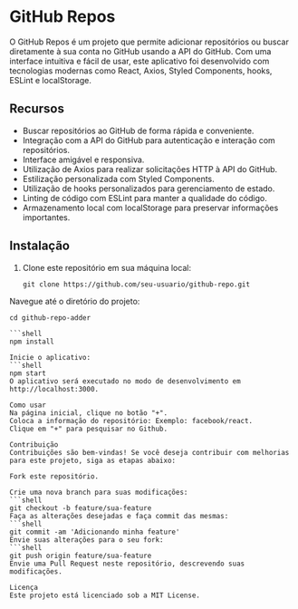 
# GitHub Repos

O GitHub Repos é um projeto que permite adicionar repositórios ou buscar diretamente à sua conta no GitHub usando a API do GitHub. Com uma interface intuitiva e fácil de usar, este aplicativo foi desenvolvido com tecnologias modernas como React, Axios, Styled Components, hooks, ESLint e localStorage.

## Recursos

- Buscar repositórios ao GitHub de forma rápida e conveniente.
- Integração com a API do GitHub para autenticação e interação com repositórios.
- Interface amigável e responsiva.
- Utilização de Axios para realizar solicitações HTTP à API do GitHub.
- Estilização personalizada com Styled Components.
- Utilização de hooks personalizados para gerenciamento de estado.
- Linting de código com ESLint para manter a qualidade do código.
- Armazenamento local com localStorage para preservar informações importantes.

## Instalação

1. Clone este repositório em sua máquina local:

   ```shell
   git clone https://github.com/seu-usuario/github-repo.git
Navegue até o diretório do projeto:

 ```shell
cd github-repo-adder

 ```shell
npm install

Inicie o aplicativo:
 ```shell
npm start
O aplicativo será executado no modo de desenvolvimento em http://localhost:3000.

Como usar
Na página inicial, clique no botão "+".
Coloca a informação do repositório: Exemplo: facebook/react.
Clique em "+" para pesquisar no Github.

Contribuição
Contribuições são bem-vindas! Se você deseja contribuir com melhorias para este projeto, siga as etapas abaixo:

Fork este repositório.

Crie uma nova branch para suas modificações:
 ```shell
git checkout -b feature/sua-feature
Faça as alterações desejadas e faça commit das mesmas:
 ```shell
git commit -am 'Adicionando minha feature'
Envie suas alterações para o seu fork:
 ```shell
git push origin feature/sua-feature
Envie uma Pull Request neste repositório, descrevendo suas modificações.

Licença
Este projeto está licenciado sob a MIT License.
